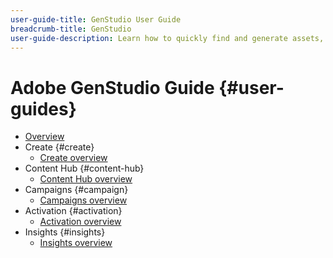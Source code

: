 ```yaml
---
user-guide-title: GenStudio User Guide 
breadcrumb-title: GenStudio
user-guide-description: Learn how to quickly find and generate assets, create variations, and optimize experiences based on real-time content performance insights.
---
```


# Adobe GenStudio Guide {#user-guides}

+ [Overview](overview.md)
+ Create {#create}
    + [Create overview](create/overview.md)
+ Content Hub {#content-hub}
    + [Content Hub overview](content/overview.md)
+ Campaigns {#campaign}
    + [Campaigns overview](campaigns/overview.md)
+ Activation {#activation}
    + [Activation overview](activation/overview.md)
+ Insights {#insights}
    + [Insights overview](insights/overview.md)
